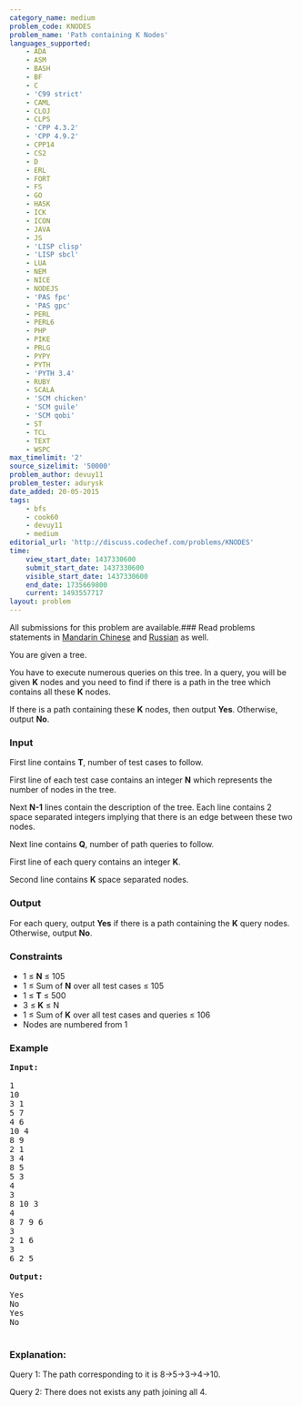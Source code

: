 ```yaml
---
category_name: medium
problem_code: KNODES
problem_name: 'Path containing K Nodes'
languages_supported:
    - ADA
    - ASM
    - BASH
    - BF
    - C
    - 'C99 strict'
    - CAML
    - CLOJ
    - CLPS
    - 'CPP 4.3.2'
    - 'CPP 4.9.2'
    - CPP14
    - CS2
    - D
    - ERL
    - FORT
    - FS
    - GO
    - HASK
    - ICK
    - ICON
    - JAVA
    - JS
    - 'LISP clisp'
    - 'LISP sbcl'
    - LUA
    - NEM
    - NICE
    - NODEJS
    - 'PAS fpc'
    - 'PAS gpc'
    - PERL
    - PERL6
    - PHP
    - PIKE
    - PRLG
    - PYPY
    - PYTH
    - 'PYTH 3.4'
    - RUBY
    - SCALA
    - 'SCM chicken'
    - 'SCM guile'
    - 'SCM qobi'
    - ST
    - TCL
    - TEXT
    - WSPC
max_timelimit: '2'
source_sizelimit: '50000'
problem_author: devuy11
problem_tester: adurysk
date_added: 20-05-2015
tags:
    - bfs
    - cook60
    - devuy11
    - medium
editorial_url: 'http://discuss.codechef.com/problems/KNODES'
time:
    view_start_date: 1437330600
    submit_start_date: 1437330600
    visible_start_date: 1437330600
    end_date: 1735669800
    current: 1493557717
layout: problem
---
```

All submissions for this problem are available.###  Read problems statements in [Mandarin Chinese](http://www.codechef.com/download/translated/COOK60/mandarin/KNODES.pdf) and [Russian](http://www.codechef.com/download/translated/COOK60/russian/KNODES.pdf) as well.

You are given a tree.

You have to execute numerous queries on this tree. In a query, you will be given **K** nodes and you need to find if there is a path in the tree which contains all these **K** nodes.

If there is a path containing these **K** nodes, then output **Yes**. Otherwise, output **No**.

### Input

First line contains **T**, number of test cases to follow.

First line of each test case contains an integer **N** which represents the number of nodes in the tree.

Next **N-1** lines contain the description of the tree. Each line contains 2 space separated integers implying that there is an edge between these two nodes.

Next line contains **Q**, number of path queries to follow.

First line of each query contains an integer **K**.

Second line contains **K** space separated nodes.

### Output

For each query, output **Yes** if there is a path containing the **K** query nodes. Otherwise, output **No**.

### Constraints

- 1 ≤ **N** ≤ 105
- 1 ≤ Sum of **N** over all test cases ≤ 105
- 1 ≤ **T** ≤ 500
- 3 ≤ **K** ≤ N
- 1 ≤ Sum of **K** over all test cases and queries ≤ 106
- Nodes are numbered from 1

### Example

<pre><b>Input:</b>

1
10
3 1
5 7
4 6
10 4
8 9
2 1
3 4
8 5
5 3
4
3
8 10 3
4
8 7 9 6
3
2 1 6
3
6 2 5

<b>Output:</b>

Yes
No
Yes
No

</pre>
### Explanation: 

Query 1: The path corresponding to it is 8->5->3->4->10.

Query 2: There does not exists any path joining all 4.
